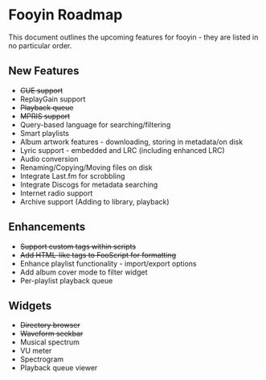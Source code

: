 # Fooyin Roadmap

This document outlines the upcoming features for fooyin - they are listed in no particular order.

## New Features

* ~~CUE support~~
* ReplayGain support
* ~~Playback queue~~
* ~~MPRIS support~~
* Query-based language for searching/filtering
* Smart playlists
* Album artwork features - downloading, storing in metadata/on disk
* Lyric support - embedded and LRC (including enhanced LRC)
* Audio conversion
* Renaming/Copying/Moving files on disk
* Integrate Last.fm for scrobbling
* Integrate Discogs for metadata searching
* Internet radio support
* Archive support (Adding to library, playback)

## Enhancements
* ~~Support custom tags within scripts~~
* ~~Add HTML-like tags to FooScript for formatting~~
* Enhance playlist functionality - import/export options
* Add album cover mode to filter widget
* Per-playlist playback queue

## Widgets

* ~~Directory browser~~
* ~~Waveform seekbar~~
* Musical spectrum
* VU meter
* Spectrogram
* Playback queue viewer
